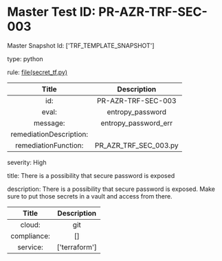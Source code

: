 



# Master Test ID: PR-AZR-TRF-SEC-003


Master Snapshot Id: ['TRF_TEMPLATE_SNAPSHOT']

type: python

rule: [file(secret_tf.py)]  
  
  
  
  

|Title|Description|
| :---: | :---: |
|id: |PR-AZR-TRF-SEC-003|
|eval: |entropy_password|
|message: |entropy_password_err|
|remediationDescription: ||
|remediationFunction: |PR_AZR_TRF_SEC_003.py|


severity: High

title: There is a possibility that secure password is exposed

description: There is a possibility that secure password is exposed. Make sure to put those secrets in a vault and access from there.  
  
  

|Title|Description|
| :---: | :---: |
|cloud: |git|
|compliance: |[]|
|service: |['terraform']|



[file(secret_tf.py)]: https://github.com/prancer-io/prancer-compliance-test/tree/master/azure/terraform/secret_tf.py

